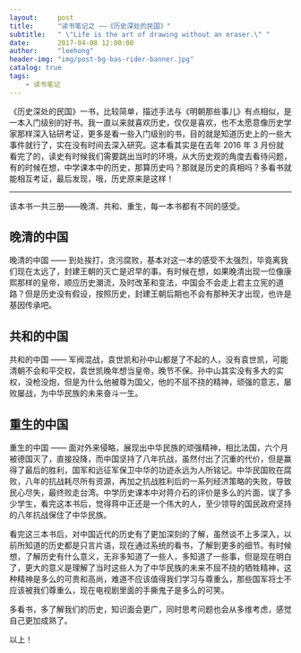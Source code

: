 ```yaml
---
layout:     post
title:      "读书笔记之 ——《历史深处的民国》"
subtitle:   " \"Life is the art of drawing without an eraser.\" "
date:       2017-04-08 12:00:00
author:     "leehong"
header-img: "img/post-bg-bas-rider-banner.jpg"
catalog: true
tags:
    - 读书笔记
---
```


《历史深处的民国》一书，比较简单，描述手法与《明朝那些事儿》有点相似，是一本入门级别的好书。我一直以来就喜欢历史，仅仅是喜欢，也不太愿意像历史学家那样深入钻研考证，更多是看一些入门级别的书，目的就是知道历史上的一些大事件就行了，实在没有时间去深入研究。这本看其实是在去年 2016 年 3 月份就看完了的，读史有时候我们需要跳出当时的环境，从大历史观的角度去看待问题，有的时候在想，中学课本中的历史，那算历史吗？那就是历史的真相吗？多看书就能相互考证，最后发现，哦，历史原来是这样！

---

该本书一共三册——晚清、共和、重生，每一本书都有不同的感受。

## 晚清的中国

晚清的中国 —— 到处挨打，贪污腐败，基本对这一本的感受不太强烈，毕竟离我们现在太远了，封建王朝的灭亡是迟早的事。有时候在想，如果晚清出现一位像康熙那样的皇帝，顺应历史潮流，及时改革和变法，中国会不会走上君主立宪的道路？但是历史没有假设，按照历史，封建王朝后期也不会有那种天才出现，也许是基因传承吧。

## 共和的中国

共和的中国 —— 军阀混战，袁世凯和孙中山都是了不起的人，没有袁世凯，可能清朝不会和平交权，袁世凯晚年想当皇帝，晚节不保。孙中山其实没有多大的实权，没枪没炮，但是为什么他被尊为国父，他的不屈不挠的精神，顽强的意志，屡败屡战，为中华民族的未来奋斗一生。

## 重生的中国

重生的中国 —— 面对外来侵略，展现出中华民族的顽强精神，相比法国，六个月被德国灭了，直接投降，而中国坚持了八年抗战，虽然付出了沉重的代价，但是赢得了最后的胜利，国军和远征军保卫中华的功迹永远为人所铭记。中华民国败在腐败，八年的抗战耗尽所有资源，再加之抗战胜利后的一系列经济策略的失败，导致民心尽失，最终败走台湾。中学历史课本中对蒋介石的评价是多么的片面，误了多少学生，看完这本书后，觉得蒋中正还是一个伟大的人，至少领导的国民政府坚持的八年抗战保住了中华民族。

看完这三本书后，对中国近代的历史有了更加深刻的了解，虽然谈不上多深入，以前所知道的历史都是只言片语，现在通过系统的看书，了解到更多的细节。有时候想，了解历史有什么意义，无非多知道了一些人，多知道了一些事，但是现在明白了，更大的意义是理解了当时这些人为了中华民族的未来不屈不挠的牺牲精神，这种精神是多么的可贵和高尚，难道不应该值得我们学习与尊重么，那些国军将士不应该被我们尊重么，现在电视剧里面的手撕鬼子是多么的可笑。

多看书，多了解我们的历史，知识面会更广，同时思考问题也会从多维考虑，感觉自己更加成熟了。

以上！


